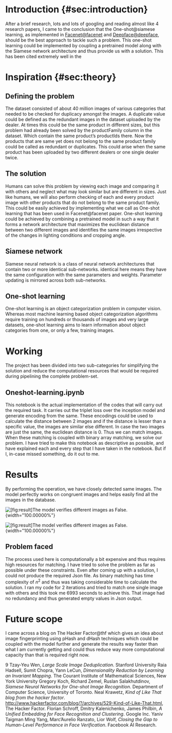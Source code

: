 Introduction {#sec:introduction}
============

After a brief research, lots and lots of googling and reading almost like 4 research papers, I came to the conclusion that the One-shot@siamese learning, as implemented in [Facenet@facenet](https://arxiv.org/pdf/1503.03832.pdf) and [Deepface@deepface](https://research.fb.com/wp-content/uploads/2016/11/deepface-closing-the-gap-to-human-level-performance-in-face-verification.pdf), should be the best approach to tackle such a problem. This one-shot learning could be implemented by coupling a pretrained model along with the Siamese network architecture and thus provide us with a solution. This has been cited extremely well in the

Inspiration {#sec:theory}
===========

Defining the problem
--------------------

The dataset consisted of about 40 million images of various categories that needed to be checked for duplicacy amongst the images. A duplicate value could be defined as the redundant images in the dataset uploaded by the dealer. At times this could be the same product in different sizes, but this problem had already been solved by the productFamily column in the dataset. Which contain the same product’s productIds there. Now the products that are same yet does not belong to the same product family could be called as redundant or duplicates. This could arise when the same product has been uploaded by two different dealers or one single dealer twice.

The solution
------------

Humans can solve this problem by viewing each image and comparing it with others and neglect what may look similar but are different in sizes. Just like humans, we will also perform checking of each and every product image with other products that do not belong to the same product family. This could be easily achieved by implementing what we call as One-shot learning that has been used in Facenet@facenet paper. One-shot learning could be achieved by combining a pretrained model in such a way that it forms a network architecture that maximizes the euclidean distance between two different images and identifies the same images irrespective of the changes in lighting conditions and cropping angle.

Siamese network
---------------

Siamese neural network is a class of neural network architectures that contain two or more identical sub-networks. identical here means they have the same configuration with the same parameters and weights. Parameter updating is mirrored across both sub-networks.

One-shot learning
-----------------

One-shot learning is an object categorization problem in computer vision. Whereas most machine learning based object categorization algorithms require training on hundreds or thousands of images and very large datasets, one-shot learning aims to learn information about object categories from one, or only a few, training images.

Working
=======

The project has been divided into two sub-categories for simplifying the solution and reduce the computational resources that would be required during pipelining the complete problem-set.

Oneshot-learning.ipynb
----------------------

This notebook is the actual implementation of the codes that will carry out the required task. It carries out the triplet loss over the inception model and generate encoding from the same. These encodings could be used to calculate the distance between 2 images and if the distance is lesser than a specific value, the images are similar else different. In case the two images are just the same, the euclidean distance is 0. Thus we can match images. When these matching is coupled with binary array matching, we solve our problem. I have tried to make this notebook as descriptive as possible, and have explained each and every step that I have taken in the notebook. But if I, in-case missed something, do it out to me.

Results
=======

By performing the operation, we have closely detected same images. The model perfectly works on congruent images and helps easily find all the images in the database.

![[fig:result]The model verifies different images as *False*.](1.png){width="100.00000%"}

![[fig:result]The model verifies different images as *False*.](2.png){width="100.00000%"}

Problem faced
-------------

The process used here is computationally a bit expensive and thus requires high resources for matching. I have tried to solve the problem as far as possible under these constraints. Even after coming up with a solution, I could not produce the required Json file. As binary matching has time complexity of $n^{2}$ and thus was taking considerable time to calculate the solution. I ran my code for 2 iterations and tried to match one single image with others and this took me 6993 seconds to achieve this. That image had no redundancy and thus generated empty values in Json output.

Future scope
============

I came across a blog on The Hacker Factor@thf which gives an idea about image fingerprinting using pHash and dHash techniques which could be coupled with the model further and generate the results way faster than what I am currently getting and could thus reduce way more computational capacity than that is required right now.

<span>9</span> Tzay-Yeu Wen, *Large Scale Image Deduplication*. Stanford University Raia Hadsell, Sumit Chopra, Yann LeCun, *Dimensionality Reduction by Learning an Invariant Mapping*. The Courant Institute of Mathematical Sciences, New York University Gregory Koch, Richard Zemel, Ruslan Salakhutdinov, *Siamese Neural Networks for One-shot Image Recognition*. Department of Computer Science, University of Toronto. Neal Krawetz, *Kind of Like That blog from the hacker factor*. http://www.hackerfactor.com/blog/?/archives/529-Kind-of-Like-That.html, The Hacker Factor. Florian Schroff, Dmitry Kalenichenko, James Philbin, *A Unified Embedding for Face Recognition and Clustering*. Google Inc. Yaniv Taigman Ming Yang, Marc’Aurelio Ranzato, Lior Wolf, *Closing the Gap to Human-Level Performance in Face Verification*. Facebook AI Research.
